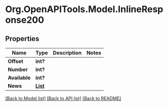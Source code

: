 # Org.OpenAPITools.Model.InlineResponse200

## Properties

Name | Type | Description | Notes
------------ | ------------- | ------------- | -------------
**Offset** | **int?** |  | 
**Number** | **int?** |  | 
**Available** | **int?** |  | 
**News** | [**List<InlineResponse200News>**](InlineResponse200News.md) |  | 

[[Back to Model list]](../README.md#documentation-for-models) [[Back to API list]](../README.md#documentation-for-api-endpoints) [[Back to README]](../README.md)

